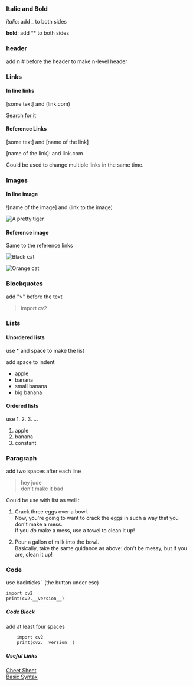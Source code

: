### Italic and Bold
_italic_: add _ to both sides

**bold**: add ** to both sides

### header

add n # before the header to make n-level header

### Links
#### In line links

[some text] and (link.com)

[Search for it](duckduckgo.com)
#### Reference Links
[some text] and [name of the link]

[name of the link]: and link.com

Could be used to change multiple links in the same time.


### Images
#### In line image
![name of the image] and (link to the image)

![A pretty tiger](https://upload.wikimedia.org/wikipedia/commons/5/56/Tiger.50.jpg)

#### Reference image
Same to the reference links

![Black cat][Black]

![Orange cat][Orange]

[Black]: https://upload.wikimedia.org/wikipedia/commons/a/a3/81_INF_DIV_SSI.jpg
[Orange]: http://icons.iconarchive.com/icons/google/noto-emoji-animals-nature/256/22221-cat-icon.png

### Blockquotes

add ">" before the text

> import cv2

### Lists

#### Unordered lists

use * and space to make the list

add space to indent

* apple
* banana
 * small banana
 * big banana

#### Ordered lists
use 1. 2. 3. ...

1. apple
2. banana
3. constant

### Paragraph

add two spaces after each line

>hey jude  
don't make it bad

Could be use with list as well :
1. Crack three eggs over a bowl.  
Now, you're going to want to crack the eggs in such a way that you don't make a mess.  
If you _do_ make a mess, use a towel to clean it up!

2. Pour a gallon of milk into the bowl.  
Basically, take the same guidance as above: don't be messy, but if you are, clean it up!

### Code

use backticks ` (the button under esc)

`import cv2`  
`print(cv2.__version__)`

##### Code Block

add at least four spaces

		import cv2
		print(cv2.__version__)


##### Useful Links

[Cheet Sheet](https://www.markdownguide.org/cheat-sheet/)  
[Basic Syntax](https://www.markdownguide.org/basic-syntax/)
